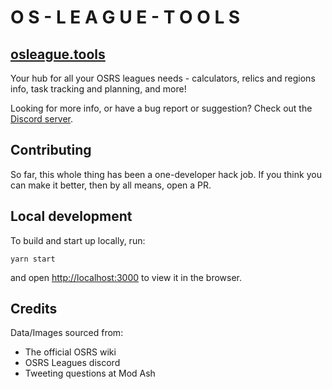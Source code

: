 # O S - L E A G U E - T O O L S

## [osleague.tools](https://www.osleague.tools)

Your hub for all your OSRS leagues needs - calculators, relics and regions info, task tracking and planning, and more!

Looking for more info, or have a bug report or suggestion? Check out the [Discord server](https://discord.gg/GQ5kVyU).

## Contributing

So far, this whole thing has been a one-developer hack job. If you think you can make it better, then by all means, open a PR.

## Local development

To build and start up locally, run:

```yarn start```

and open [http://localhost:3000](http://localhost:3000) to view it in the browser.

## Credits

Data/Images sourced from:
- The official OSRS wiki
- OSRS Leagues discord
- Tweeting questions at Mod Ash

